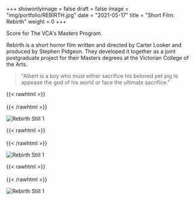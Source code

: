 +++
showonlyimage = false
draft = false
image = "img/portfolio/REBIRTH.jpg"
date = "2021-05-17"
title = "Short Film: Rebirth"
weight = 0
+++

Score for The VCA's Masters Program.

<!--more-->

Rebirth is a short horror film written and directed by Carter Looker and produced by Stephen Pidgeon. They developed it together as a joint postgraduate project for their Masters degrees at the Victorian College of the Arts.

> "Albert is a boy who must either sacrifice his beloved pet pig to appease the god of his world or face the ultimate sacrifice."

{{< rawhtml >}}
<br><br>
{{< /rawhtml >}}

![Rebirth Still 1](/img/rebirth_still_1.jpg)

{{< rawhtml >}}
<br><br>
{{< /rawhtml >}}

![Rebirth Still 1](/img/rebirth_still_2.jpg)

{{< rawhtml >}}
<br><br>
{{< /rawhtml >}}

![Rebirth Still 1](/img/rebirth_still_3.jpg)
